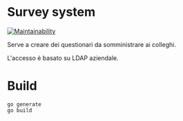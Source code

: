# Survey system
[![Maintainability](https://api.codeclimate.com/v1/badges/988f3974aa0eb7372050/maintainability)](https://codeclimate.com/github/axamon/surveysystem/maintainability)

Serve a creare dei questionari da somministrare ai colleghi.

L'accesso è basato su LDAP aziendale.

# Build

    go generate
    go build